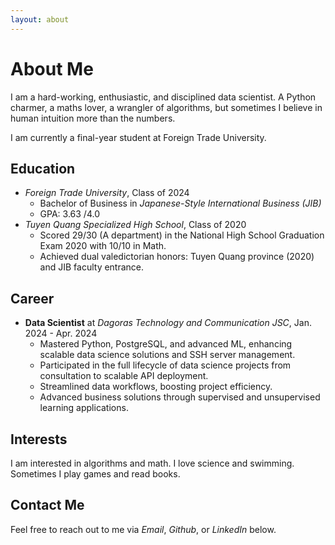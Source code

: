 ```yaml
---
layout: about
---
```


# **About Me**

I am a hard-working, enthusiastic, and disciplined data scientist. A Python charmer, a maths lover, a wrangler of algorithms, but sometimes I believe in human intuition more than the numbers.

I am currently a final-year student at Foreign Trade University.

## **Education**

- *Foreign Trade University*, Class of 2024
  - Bachelor of Business in *Japanese-Style International Business (JIB)*
  - GPA: 3.63 /4.0
- *Tuyen Quang Specialized High School*, Class of 2020
  - Scored 29/30 (A department) in the National High School Graduation Exam 2020 with 10/10 in Math.
  - Achieved dual valedictorian honors: Tuyen Quang province (2020) and JIB faculty entrance.

## **Career**

- **Data Scientist** at *Dagoras Technology and Communication JSC*, Jan. 2024 - Apr. 2024
  - Mastered Python, PostgreSQL, and advanced ML, enhancing scalable data science solutions and SSH server management.
  - Participated in the full lifecycle of data science projects from consultation to scalable API deployment.
  - Streamlined data workflows, boosting project efficiency.
  - Advanced business solutions through supervised and unsupervised learning applications.

## **Interests**

I am interested in algorithms and math. I love science and swimming. Sometimes I play games and read books.

## Contact Me

Feel free to reach out to me via *Email*, *Github*, or *LinkedIn* below.
